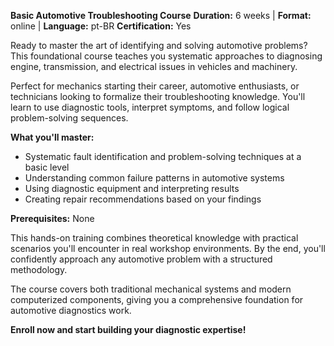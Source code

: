 **Basic Automotive Troubleshooting Course**
**Duration:** 6 weeks | **Format:** online | **Language:** pt-BR
**Certification:** Yes

Ready to master the art of identifying and solving automotive problems? This foundational course teaches you systematic approaches to diagnosing engine, transmission, and electrical issues in vehicles and machinery.

Perfect for mechanics starting their career, automotive enthusiasts, or technicians looking to formalize their troubleshooting knowledge. You'll learn to use diagnostic tools, interpret symptoms, and follow logical problem-solving sequences.

**What you'll master:**
- Systematic fault identification and problem-solving techniques at a basic level
- Understanding common failure patterns in automotive systems
- Using diagnostic equipment and interpreting results
- Creating repair recommendations based on your findings

**Prerequisites:**
None

This hands-on training combines theoretical knowledge with practical scenarios you'll encounter in real workshop environments. By the end, you'll confidently approach any automotive problem with a structured methodology.

The course covers both traditional mechanical systems and modern computerized components, giving you a comprehensive foundation for automotive diagnostics work.

**Enroll now and start building your diagnostic expertise!**